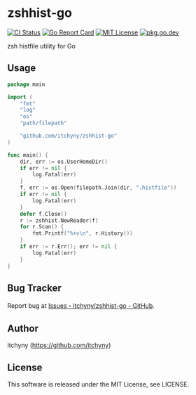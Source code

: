 # zshhist-go
[![CI Status](https://github.com/itchyny/zshhist-go/actions/workflows/ci.yaml/badge.svg?branch=main)](https://github.com/itchyny/zshhist-go/actions?query=branch:main)
[![Go Report Card](https://goreportcard.com/badge/github.com/itchyny/zshhist-go)](https://goreportcard.com/report/github.com/itchyny/zshhist-go)
[![MIT License](https://img.shields.io/badge/license-MIT-blue.svg)](https://github.com/itchyny/zshhist-go/blob/main/LICENSE)
[![pkg.go.dev](https://pkg.go.dev/badge/github.com/itchyny/zshhist-go)](https://pkg.go.dev/github.com/itchyny/zshhist-go)

zsh histfile utility for Go

## Usage
```go
package main

import (
	"fmt"
	"log"
	"os"
	"path/filepath"

	"github.com/itchyny/zshhist-go"
)

func main() {
	dir, err := os.UserHomeDir()
	if err != nil {
		log.Fatal(err)
	}
	f, err := os.Open(filepath.Join(dir, ".histfile"))
	if err != nil {
		log.Fatal(err)
	}
	defer f.Close()
	r := zshhist.NewReader(f)
	for r.Scan() {
		fmt.Printf("%+v\n", r.History())
	}
	if err := r.Err(); err != nil {
		log.Fatal(err)
	}
}
```

## Bug Tracker
Report bug at [Issues・itchyny/zshhist-go - GitHub](https://github.com/itchyny/zshhist-go/issues).

## Author
itchyny (<https://github.com/itchyny>)

## License
This software is released under the MIT License, see LICENSE.
